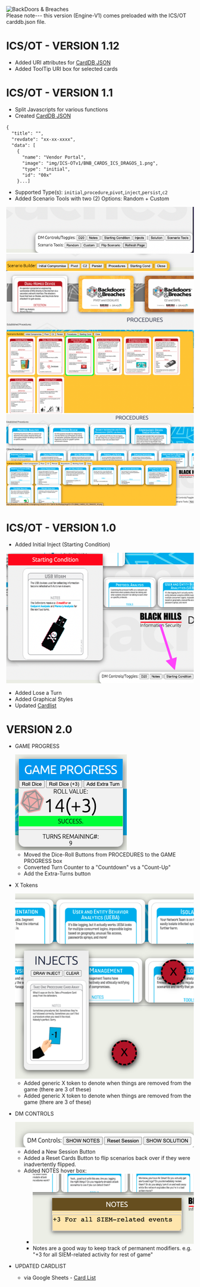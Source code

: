 
<img src="https://raw.githubusercontent.com/p3hndrx/B-B-Shuffle/Engine-V1/App/img/bb-logo.png" width="500px"
     alt="BackDoors & Breaches"
     style="float: left; margin-right: 10px;" />

Please note---
this version (Engine-V1) comes preloaded with the ICS/OT carddb.json file.

# ICS/OT - VERSION 1.12
- Added URI attributes for [CardDB JSON](App/carddb.json)
- Added ToolTip URI box for selected cards

# ICS/OT - VERSION 1.1
- Split Javascripts for various functions
- Created [CardDB JSON](App/carddb.json)
```
{
  "title": "",
  "revdate": "xx-xx-xxxx",
  "data": [
    {
      "name": "Vendor Portal",
      "image": "img/ICS-OTv1/BNB_CARDS_ICS_DRAGOS_1.png",
      "type": "initial",
      "id": "00x"
    }...]
```
  - Supported Type(s): `initial`,`procedure`,`pivot`,`inject`,`persist`,`c2`
- Added Scenario Tools with two (2) Options:  Random + Custom
<img src="https://raw.githubusercontent.com/p3hndrx/B-B-Shuffle/Engine-V1/Screenshots/DM-menu.png">
<img src="https://raw.githubusercontent.com/p3hndrx/B-B-Shuffle/Engine-V1/Screenshots/Scenario Builder.png">
<img src="https://raw.githubusercontent.com/p3hndrx/B-B-Shuffle/Engine-V1/Screenshots/Scenario Chooser.png">
<img src="https://raw.githubusercontent.com/p3hndrx/B-B-Shuffle/Engine-V1/Screenshots/Procedure Chooser.png">

# ICS/OT - VERSION 1.0
- Added Initial Inject (Starting Condition)

<img src="https://raw.githubusercontent.com/p3hndrx/B-B-Shuffle/Engine-V1/Screenshots/Screen%20Shot%202022-04-29%20at%2012.50.45.png?raw=true">

- Added Lose a Turn
- Added Graphical Styles
- Updated [Cardlist](https://docs.google.com/spreadsheets/d/1RNBFr4o9OPYWwR7mxdadHQwxRayylZewcphdS3K6-og/edit#gid=0)

# VERSION 2.0

- GAME PROGRESS

  <img src="https://raw.githubusercontent.com/p3hndrx/B-B-Shuffle/Engine-V1/Screenshots/game-progress-box-2.0.png">
  
  - Moved the Dice-Roll Buttons from PROCEDURES to the GAME PROGRESS box
  - Converted Turn Counter to a "Countdown" vs a "Count-Up"
  - Add the Extra-Turns button
- X Tokens

  <img src="https://raw.githubusercontent.com/p3hndrx/B-B-Shuffle/Engine-V1/Screenshots/x-tokens-2.0.png">

  - Added generic X token to denote when things are removed from the game (there are 3 of these)
  - Added generic X token to denote when things are removed from the game (there are 3 of these)

- DM CONTROLS

  <img src="https://raw.githubusercontent.com/p3hndrx/B-B-Shuffle/Engine-V1/Screenshots/dmcontrols--2.0.png">
  
  - Added a New Session Button
  - Added a Reset Cards Button to flip scenarios back over if they were inadvertently flipped.
  - Added NOTES hover box:
    - <img src="https://raw.githubusercontent.com/p3hndrx/B-B-Shuffle/Engine-V1/Screenshots/notes-2.0.png"> 
    - Notes are a good way to keep track of permanent modifiers. e.g. "+3 for all SIEM-related activity for rest of game" 
  
- UPDATED CARDLIST
  - via Google Sheets - [Card List](https://docs.google.com/spreadsheets/d/1RNBFr4o9OPYWwR7mxdadHQwxRayylZewcphdS3K6-og/edit?usp=sharing)
